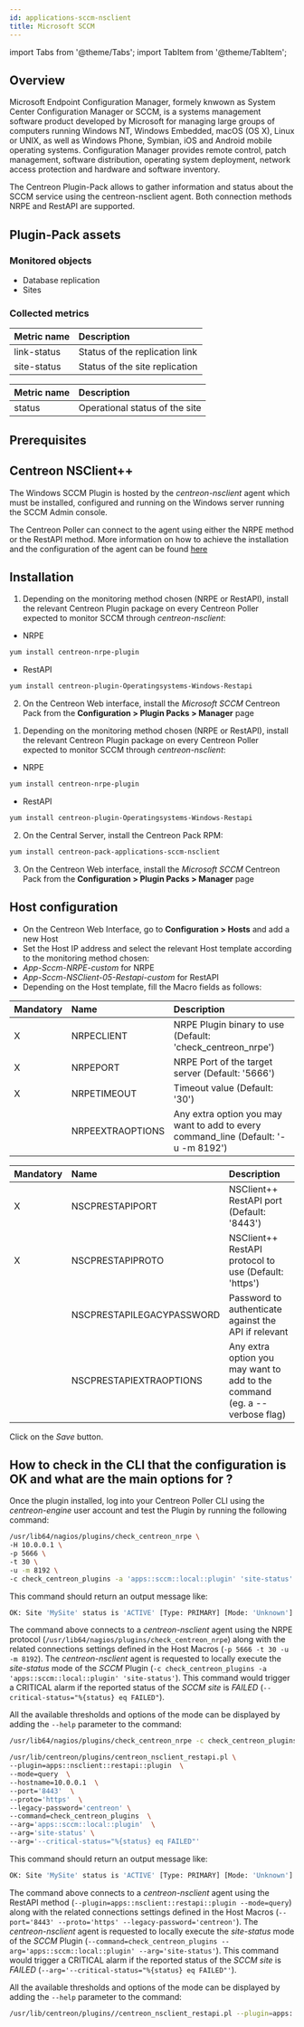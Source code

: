 ```yaml
---
id: applications-sccm-nsclient
title: Microsoft SCCM
---
```

import Tabs from '@theme/Tabs';
import TabItem from '@theme/TabItem';


## Overview

Microsoft Endpoint Configuration Manager, formely knwown as System Center Configuration
Manager or SCCM, is a systems management software product developed by Microsoft for
managing large groups of computers running Windows NT, Windows Embedded, macOS (OS X),
Linux or UNIX, as well as Windows Phone, Symbian, iOS and Android mobile operating systems.
Configuration Manager provides remote control, patch management, software distribution,
operating system deployment, network access protection and hardware and software inventory.

The Centreon Plugin-Pack allows to gather information and status about the SCCM
service using the centreon-nsclient agent. Both connection methods NRPE and RestAPI
are supported.

## Plugin-Pack assets

### Monitored objects

* Database replication
* Sites

### Collected metrics

<Tabs groupId="operating-systems">
<TabItem value="databasereplicationstatus" label="databasereplicationstatus">

| Metric name | Description                    |
| :---------- | :----------------------------- |
| link-status | Status of the replication link |
| site-status | Status of the site replication |

</TabItem>
<TabItem value="sitestatus" label="sitestatus">

| Metric name | Description                    |
| :---------- | :----------------------------- |
| status      | Operational status of the site |

</TabItem>
</Tabs>

## Prerequisites

## Centreon NSClient++

The Windows SCCM Plugin is hosted by the *centreon-nsclient* agent which must be
installed, configured and running on the Windows server running the SCCM Admin console.

The Centreon Poller can connect to the agent using either the NRPE method or the
RestAPI method. More information on how to achieve the installation and the configuration
of the agent can be found [here](../tutorials/centreon-nsclient-tutorial)

## Installation

<Tabs groupId="licence-systems">
<TabItem value="Online IMP Licence & IT100 Editions" label="Online IMP Licence & IT100 Editions">

1. Depending on the monitoring method chosen (NRPE or RestAPI), install the relevant Centreon Plugin package on every Centreon
Poller expected to monitor SCCM through *centreon-nsclient*:

* NRPE

```bash
yum install centreon-nrpe-plugin
```

* RestAPI

```bash
yum install centreon-plugin-Operatingsystems-Windows-Restapi
```

2. On the Centreon Web interface, install the *Microsoft SCCM* Centreon Pack from the **Configuration > Plugin Packs > Manager** page

</TabItem>
<TabItem value="Offline IMP License" label="Offline IMP License">

1. Depending on the monitoring method chosen (NRPE or RestAPI), install the relevant Centreon Plugin package on every Centreon
Poller expected to monitor SCCM through *centreon-nsclient*:

* NRPE

```bash
yum install centreon-nrpe-plugin
```

* RestAPI

```bash
yum install centreon-plugin-Operatingsystems-Windows-Restapi
```

2. On the Central Server, install the Centreon Pack RPM:

```bash
yum install centreon-pack-applications-sccm-nsclient
```

3. On the Centreon Web interface, install the *Microsoft SCCM* Centreon Pack from the **Configuration > Plugin Packs > Manager** page

</TabItem>
</Tabs>

## Host configuration

* On the Centreon Web Interface, go to **Configuration > Hosts** and add a new Host
* Set the Host IP address and select the relevant Host template according to the monitoring method chosen:
* *App-Sccm-NRPE-custom* for NRPE
* *App-Sccm-NSClient-05-Restapi-custom* for RestAPI
* Depending on the Host template, fill the Macro fields as follows:

<Tabs groupId="operating-systems">
<TabItem value="AppSccmNRPEcustom" label="AppSccmNRPEcustom">

| Mandatory | Name             | Description                                                                         |
| :-------- | :--------------- | :---------------------------------------------------------------------------------- |
| X         | NRPECLIENT       | NRPE Plugin binary to use (Default: 'check_centreon_nrpe')                          |
| X         | NRPEPORT         | NRPE Port of the target server (Default: '5666')                                    |
| X         | NRPETIMEOUT      | Timeout value (Default: '30')                                                       |
|           | NRPEEXTRAOPTIONS | Any extra option you may want to add to every command\_line (Default: '-u -m 8192') |

</TabItem>
<TabItem value="AppSccmNSClient05Restapicustom" label="AppSccmNSClient05Restapicustom">

| Mandatory | Name                      | Description                                                                |
| :-------- | :------------------------ | :------------------------------------------------------------------------- |
| X         | NSCPRESTAPIPORT           | NSClient++ RestAPI port (Default: '8443')                                  |
| X         | NSCPRESTAPIPROTO          | NSClient++ RestAPI protocol to use (Default: 'https')                      |
|           | NSCPRESTAPILEGACYPASSWORD | Password to authenticate against the API if relevant                       |
|           | NSCPRESTAPIEXTRAOPTIONS   | Any extra option you may want to add to the command (eg. a --verbose flag) |

</TabItem>
</Tabs>

Click on the *Save* button.

## How to check in the CLI that the configuration is OK and what are the main options for ?

Once the plugin installed, log into your Centreon Poller CLI using the *centreon-engine*
user account and test the Plugin by running the following command:

<Tabs groupId="operating-systems">
<TabItem value="NRPE" label="NRPE">

```bash
/usr/lib64/nagios/plugins/check_centreon_nrpe \
-H 10.0.0.1 \
-p 5666 \
-t 30 \
-u -m 8192 \
-c check_centreon_plugins -a 'apps::sccm::local::plugin' 'site-status' '--critical-status="%{status} eq FAILED"'
```

This command should return an output message like:

```bash
OK: Site 'MySite' status is 'ACTIVE' [Type: PRIMARY] [Mode: 'Unknown'] |
```

The command above connects to a *centreon-nsclient* agent using the NRPE protocol (```/usr/lib64/nagios/plugins/check_centreon_nrpe```) along with
the related connections settings defined in the Host Macros (```-p 5666 -t 30 -u -m 8192```).
The *centreon-nsclient* agent is requested to locally execute the *site-status* mode of the *SCCM* Plugin
(```-c check_centreon_plugins -a 'apps::sccm::local::plugin' 'site-status'```).
This command would trigger a CRITICAL alarm if the reported status of the *SCCM site* is *FAILED* (```--critical-status="%{status} eq FAILED"```).

All the available thresholds and options of the mode can be displayed by adding the  ```--help```
parameter to the command:

```bash
/usr/lib64/nagios/plugins/check_centreon_nrpe -c check_centreon_plugins -a 'apps::sccm::local::plugin' 'site-status' '--help'
```

</TabItem>
<TabItem value="RestAPI" label="RestAPI">

```bash
/usr/lib/centreon/plugins/centreon_nsclient_restapi.pl \
--plugin=apps::nsclient::restapi::plugin  \
--mode=query  \
--hostname=10.0.0.1  \
--port='8443'  \
--proto='https'  \
--legacy-password='centreon' \
--command=check_centreon_plugins  \
--arg='apps::sccm::local::plugin'  \
--arg='site-status' \
--arg='--critical-status="%{status} eq FAILED"'

```
This command should return an output message like:

```bash
OK: Site 'MySite' status is 'ACTIVE' [Type: PRIMARY] [Mode: 'Unknown'] |
```

The command above connects to a *centreon-nsclient* agent using the RestAPI method (```--plugin=apps::nsclient::restapi::plugin --mode=query```)
along with the related connections settings defined in the Host Macros (```--port='8443' --proto='https' --legacy-password='centreon'```).
The *centreon-nsclient* agent is requested to locally execute the *site-status* mode of the *SCCM* Plugin
(```--command=check_centreon_plugins --arg='apps::sccm::local::plugin' --arg='site-status'```).
This command would trigger a CRITICAL alarm if the reported status of the *SCCM site* is *FAILED* (```--arg='--critical-status="%{status} eq FAILED"'```).

All the available thresholds and options of the mode can be displayed by adding the  ```--help```
parameter to the command:

```bash
/usr/lib/centreon/plugins//centreon_nsclient_restapi.pl --plugin=apps::nsclient::restapi::plugin --mode=query --command=check_centreon_plugins --arg='apps::sccm::local::plugin' --arg='site-status' --arg='--help'
```

</TabItem>
</Tabs>